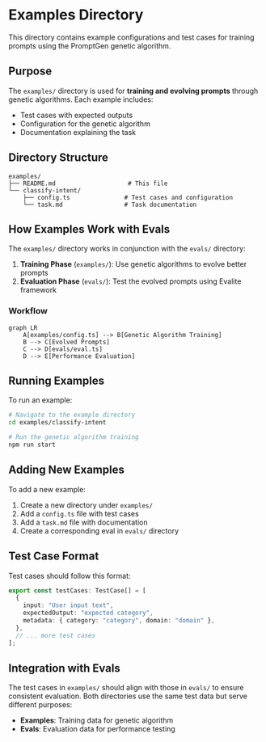 # Examples Directory

This directory contains example configurations and test cases for training prompts using the PromptGen genetic algorithm.

## Purpose

The `examples/` directory is used for **training and evolving prompts** through genetic algorithms. Each example includes:

- Test cases with expected outputs
- Configuration for the genetic algorithm
- Documentation explaining the task

## Directory Structure

```
examples/
├── README.md                    # This file
└── classify-intent/
    ├── config.ts               # Test cases and configuration
    └── task.md                 # Task documentation
```

## How Examples Work with Evals

The `examples/` directory works in conjunction with the `evals/` directory:

1. **Training Phase** (`examples/`): Use genetic algorithms to evolve better prompts
2. **Evaluation Phase** (`evals/`): Test the evolved prompts using Evalite framework

### Workflow

```mermaid
graph LR
    A[examples/config.ts] --> B[Genetic Algorithm Training]
    B --> C[Evolved Prompts]
    C --> D[evals/eval.ts]
    D --> E[Performance Evaluation]
```

## Running Examples

To run an example:

```bash
# Navigate to the example directory
cd examples/classify-intent

# Run the genetic algorithm training
npm run start
```

## Adding New Examples

To add a new example:

1. Create a new directory under `examples/`
2. Add a `config.ts` file with test cases
3. Add a `task.md` file with documentation
4. Create a corresponding eval in `evals/` directory

## Test Case Format

Test cases should follow this format:

```typescript
export const testCases: TestCase[] = [
  {
    input: "User input text",
    expectedOutput: "expected category",
    metadata: { category: "category", domain: "domain" },
  },
  // ... more test cases
];
```

## Integration with Evals

The test cases in `examples/` should align with those in `evals/` to ensure consistent evaluation. Both directories use the same test data but serve different purposes:

- **Examples**: Training data for genetic algorithm
- **Evals**: Evaluation data for performance testing
